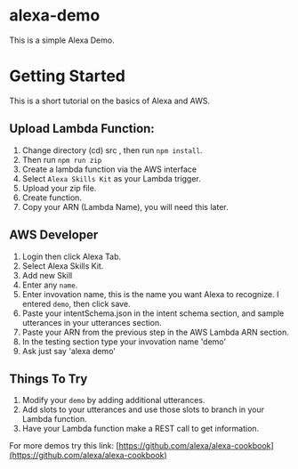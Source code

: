 # alexa-demo

This is a simple Alexa Demo.

# Getting Started

This is a short tutorial on the basics of Alexa and AWS.

## Upload Lambda Function:

1. Change directory (cd) src , then run `npm install`.
2. Then run `npm run zip`
3. Create a lambda function via the AWS interface
4. Select  `Alexa Skills Kit` as your Lambda trigger.
5. Upload your zip file.
6. Create function.
7. Copy your ARN (Lambda Name), you will need this later.

## AWS Developer

1. Login then click Alexa Tab.
2. Select Alexa Skills Kit.
3. Add new Skill
4. Enter any `name`.
5. Enter invovation name, this is the name you want Alexa to recognize. I entered `demo`, then click save.
6. Paste your intentSchema.json in the intent schema section, and sample utterances in your utterances section.
7. Paste your ARN from the previous step in the AWS Lambda ARN section.
8. In the testing section type your invovation name 'demo'
9. Ask just say 'alexa demo'

## Things To Try

1. Modify your `demo` by adding additional utterances.
2. Add slots to your utterances and use those slots to branch in your Lambda function.
3. Have your Lambda function make a REST call to get information.

For more demos try this link: [https://github.com/alexa/alexa-cookbook](https://github.com/alexa/alexa-cookbook)


